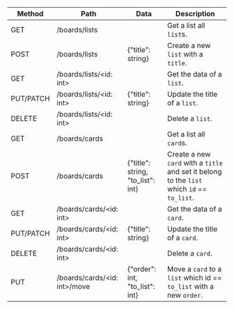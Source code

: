 | Method     | Path                          | Data                               | Description                                                                                  |
|------------|-------------------------------|------------------------------------|----------------------------------------------------------------------------------------------|
| GET        | /boards/lists                 |                                    | Get a list all `list`s.                                                                      |
| POST       | /boards/lists                 | {"title": string}                  | Create a new `list` with a `title`.                                                          |
| GET        | /boards/lists/<id: int>       |                                    | Get the data of a `list`.                                                                    |
| PUT/PATCH  | /boards/lists/<id: int>       | {"title": string}                  | Update the title of a `list`.                                                                |
| DELETE     | /boards/lists/<id: int>       |                                    | Delete a `list`.                                                                             |
| GET        | /boards/cards                 |                                    | Get a list all `card`s.                                                                      |
| POST       | /boards/cards                 | {"title": string, "to_list": int}  | Create a new `card` with a `title` and set it belong to the `list` which `id` == `to_list`.  |
| GET        | /boards/cards/<id: int>       |                                    | Get the data of a `card`.                                                                    |
| PUT/PATCH  | /boards/cards/<id: int>       | {"title": string}                  | Update the title of a `card`.                                                                |
| DELETE     | /boards/cards/<id: int>       |                                    | Delete a `card`.                                                                             |
| PUT        | /boards/cards/<id: int>/move  | {"order": int, "to_list": int}     | Move a `card` to a `list` which id == `to_list` with a new `order`.                          |
